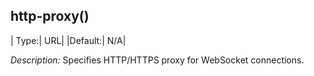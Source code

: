 ## http-proxy()

|  Type:|      URL|
  |Default:|   N/A|

*Description:* Specifies HTTP/HTTPS proxy for WebSocket connections.
